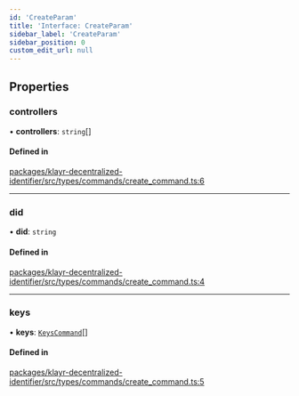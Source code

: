```yaml
---
id: 'CreateParam'
title: 'Interface: CreateParam'
sidebar_label: 'CreateParam'
sidebar_position: 0
custom_edit_url: null
---
```


## Properties

### controllers

• **controllers**: `string`[]

#### Defined in

[packages/klayr-decentralized-identifier/src/types/commands/create_command.ts:6](https://github.com/aldhosutra/klayr-did/blob/8db4b95/packages/klayr-decentralized-identifier/src/types/commands/create_command.ts#L6)

---

### did

• **did**: `string`

#### Defined in

[packages/klayr-decentralized-identifier/src/types/commands/create_command.ts:4](https://github.com/aldhosutra/klayr-did/blob/8db4b95/packages/klayr-decentralized-identifier/src/types/commands/create_command.ts#L4)

---

### keys

• **keys**: [`KeysCommand`](KeysCommand.md)[]

#### Defined in

[packages/klayr-decentralized-identifier/src/types/commands/create_command.ts:5](https://github.com/aldhosutra/klayr-did/blob/8db4b95/packages/klayr-decentralized-identifier/src/types/commands/create_command.ts#L5)
